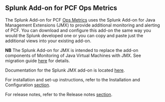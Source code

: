 ## Splunk Add-on for PCF Ops Metrics

The Splunk Add-on for PCF [Ops Metrics](https://network.pivotal.io/products/ops-metrics) uses the Splunk Add-on for Java Management Extensions (JMX) to provide additional monitoring and alerting of PCF. You can download and configure this add-on the same way you would the Splunk developed one or you can copy and paste just the additional views into your existing add-on.

__NB__ The Splunk Add-on for JMX is intended to replace the add-on components of Monitoring of Java Virtual Machines with JMX. See migration guide [here](http://docs.splunk.com/Documentation/AddOns/latest/JMX/Releasehistory) for details.

Documentation for the Splunk JMX add-on is located [here](http://docs.splunk.com/Documentation/AddOns/latest/JMX/About).

For installation and set-up instructions, refer to the Installation and Configuration [section](http://docs.splunk.com/Documentation/AddOns/latest/JMX/Hardwareandsoftwarerequirements).

For release notes, refer to the Release notes [section](http://docs.splunk.com/Documentation/AddOns/latest/JMX/Releasenotes).
